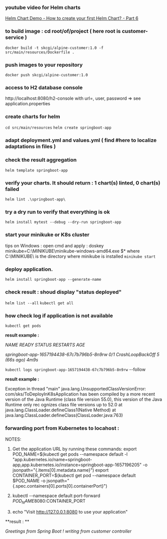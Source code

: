 
### youtube video for Helm charts 
[Helm Chart Demo - How to create your first Helm Chart? - Part 6](https://www.youtube.com/watch?v=2dqQcou_MCU)

### to build image : cd root/of/project ( here root is customer-service )
`docker build -t skcgi/alpine-customer:1.0 -f src/main/resources/Dockerfile . `

### push images to your repository
`docker push skcgi/alpine-customer:1.0`

### access to H2 database console
http://localhost:8080/h2-console    with url=, user, password => see application.properties

### create charts for helm
`cd src/main/resources`
`helm create springboot-app`

### adapt deployment.yml and values.yml ( find #here to localize adaptations in files )

### check the result aggregation
`helm template springboot-app`

### verify your charts. It should return : 1 chart(s) linted, 0 chart(s) failed
`helm lint .\springboot-app\`

### try a dry run to verify that everything is ok
`helm install mytest --debug --dry-run springboot-app`

### start your minikuke or K8s cluster
tips on Windows : open cmd and apply :  doskey minikube=C:\MINIKUBE\minikube-windows-amd64.exe $*
where C:\MINIKUBE\ is the directory where minikube is installed
`minikube start`

### deploy application. 
`helm install springboot-app --generate-name`

### check result : shoud display "status deployed"
`helm list --all`
`kubectl get all`

### how check log if application is not available
`kubectl get pods`

**result example :**

*NAME                                         READY   STATUS             RESTARTS      AGE*

*springboot-app-1657194438-67c7b796b5-8n9rw   0/1     CrashLoopBackOff   5 (66s ago)   4m9s*

`kubectl logs springboot-app-1657194438-67c7b796b5-8n9rw` --follow

**result example :**

Exception in thread "main" java.lang.UnsupportedClassVersionError: com/sks/ToDeployInK8sApplication has been compiled by a more recent version of the Java Runtime (class file version 55.0), this version of the Java Runtime only rec
ognizes class file versions up to 52.0
at java.lang.ClassLoader.defineClass1(Native Method)
at java.lang.ClassLoader.defineClass(ClassLoader.java:763)

### forwarding port from Kubernetes to locahost : 
NOTES:
1. Get the application URL by running these commands:
   export POD_NAME=$(kubectl get pods --namespace default -l "app.kubernetes.io/name=springboot-app,app.kubernetes.io/instance=springboot-app-1657196205" -o jsonpath="{.items[0].metadata.name}")
   export CONTAINER_PORT=$(kubectl get pod --namespace default $POD_NAME -o jsonpath="{.spec.containers[0].ports[0].containerPort}")
   
2. kubectl --namespace default port-forward $POD_NAME 8080:$CONTAINER_PORT

3. echo "Visit http://127.0.0.1:8080 to use your application"
   
**result : **

*Greetings from Spring Boot ! writing from customer controller*